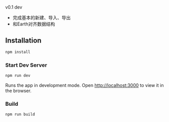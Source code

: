 # 

v0.1 dev 
- 完成基本的新建、导入、导出
- 和Earth对齐数据结构

## Installation

```sh
npm install
```

### Start Dev Server

```sh
npm run dev
```

Runs the app in development mode. Open [http://localhost:3000](http://localhost:3000) to view it in the browser.

### Build

```sh
npm run build
```
